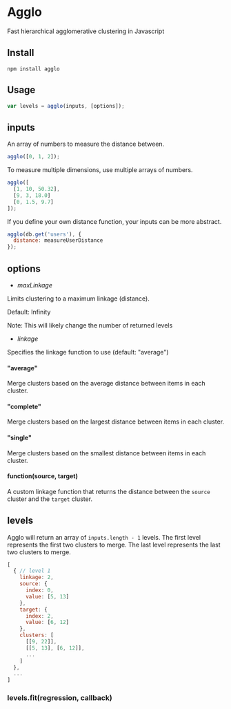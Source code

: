 # Agglo
Fast hierarchical agglomerative clustering in Javascript


## Install

`npm install agglo`


## Usage
```javascript
var levels = agglo(inputs, [options]);
```

## inputs

An array of numbers to measure the distance between.

```javascript
agglo([0, 1, 2]);
```

To measure multiple dimensions, use multiple arrays of numbers.

```javascript
agglo([
  [1, 10, 50.32],
  [9, 3, 18.0]
  [0, 1.5, 9.7]
]);
```

If you define your own distance function, your inputs can be more abstract.

```javascript
agglo(db.get('users'), {
  distance: measureUserDistance
});
```


## options

* *maxLinkage*

 Limits clustering to a maximum linkage (distance).

 Default: Infinity

 Note: This will likely change the number of returned levels

* *linkage*

 Specifies the linkage function to use (default: "average")

 #### "average"

 Merge clusters based on the average distance between items in each cluster.

 #### "complete"

 Merge clusters based on the largest distance between items in each cluster.

 #### "single"

 Merge clusters based on the smallest distance between items in each cluster.

 #### function(source, target)

 A custom linkage function that returns the distance between the `source` cluster and the `target` cluster.

## levels

Agglo will return an array of `inputs.length - 1` levels. The first level represents the first two clusters to merge. The last level represents the last two clusters to merge.

```javascript
[
  { // level 1
    linkage: 2,
    source: {
      index: 0,
      value: [5, 13]
    },
    target: {
      index: 2,
      value: [6, 12]
    },
    clusters: [
      [[9, 22]],
      [[5, 13], [6, 12]],
      ...
    ]
  },
  ...
]
```

### levels.fit(regression, callback)
